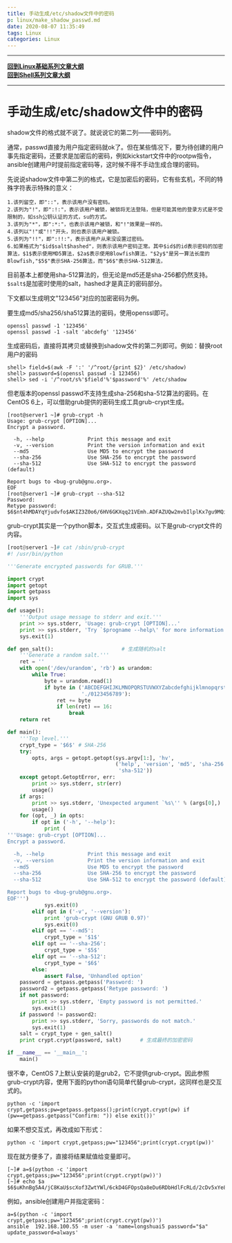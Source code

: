 ```yaml
---
title: 手动生成/etc/shadow文件中的密码
p: linux/make_shadow_passwd.md
date: 2020-08-07 11:35:49
tags: Linux
categories: Linux
---
```


--------

**[回到Linux基础系列文章大纲](/linux/index)**  
**[回到Shell系列文章大纲](/shell/index)**  

--------

# 手动生成/etc/shadow文件中的密码

shadow文件的格式就不说了。就说说它的第二列——密码列。

通常，passwd直接为用户指定密码就ok了。但在某些情况下，要为待创建的用户事先指定密码，还要求是加密后的密码，例如kickstart文件中的rootpw指令，ansible创建用户时提前指定密码等，这时候不得不手动生成合理的密码。

先说说shadow文件中第二列的格式，它是加密后的密码，它有些玄机，不同的特殊字符表示特殊的意义：

```
1.该列留空，即"::"，表示该用户没有密码。
2.该列为"!"，即":!:"，表示该用户被锁，被锁将无法登陆，但是可能其他的登录方式是不受限制的，如ssh公钥认证的方式，su的方式。
3.该列为"*"，即":*:"，也表示该用户被锁，和"!"效果是一样的。
4.该列以"!"或"!!"开头，则也表示该用户被锁。
5.该列为"!!"，即":!!:"，表示该用户从来没设置过密码。
6.如果格式为"$id$salt$hashed"，则表示该用户密码正常。其中$id$的id表示密码的加密算法，$1$表示使用MD5算法，$2a$表示使用Blowfish算法，"$2y$"是另一算法长度的Blowfish,"$5$"表示SHA-256算法，而"$6$"表示SHA-512算法，
```

目前基本上都使用sha-512算法的，但无论是md5还是sha-256都仍然支持。`$salt$`是加密时使用的salt，hashed才是真正的密码部分。

下文都以生成明文"123456"对应的加密密码为例。

要生成md5/sha256/sha512算法的密码，使用openssl即可。

```
openssl passwd -1 '123456'
openssl passwd -1 -salt 'abcdefg' '123456'
```

生成密码后，直接将其拷贝或替换到shadow文件的第二列即可。例如：替换root用户的密码

```
shell> field=$(awk -F ':' '/^root/{print $2}' /etc/shadow)
shell> password=$(openssl passwd -1 123456)
shell> sed -i '/^root/s%'$field'%'$password'%' /etc/shadow
```

但老版本的openssl passwd不支持生成sha-256和sha-512算法的密码。在CentOS 6上，可以借助grub提供的密码生成工具grub-crypt生成。

```
[root@server1 ~]# grub-crypt -h
Usage: grub-crypt [OPTION]...
Encrypt a password.

  -h, --help              Print this message and exit
  -v, --version           Print the version information and exit
  --md5                   Use MD5 to encrypt the password
  --sha-256               Use SHA-256 to encrypt the password
  --sha-512               Use SHA-512 to encrypt the password (default)

Report bugs to <bug-grub@gnu.org>.
EOF
[root@server1 ~]# grub-crypt --sha-512
Password: 
Retype password: 
$6$nt4hMDAYqYjudvfo$AKIZ3Z0o6/6HV6GKXqq21VEmh.ADFAZUQw2mvbIlplKx7gu9MQiEWjdmHnF2YPnYzgce1cP/bzDguVnUkMg/N.
```

grub-crypt其实是一个python脚本，交互式生成密码。以下是grub-crypt文件的内容。

```python
[root@server1 ~]# cat /sbin/grub-crypt 
#! /usr/bin/python

'''Generate encrypted passwords for GRUB.'''

import crypt
import getopt
import getpass
import sys

def usage():
    '''Output usage message to stderr and exit.'''
    print >> sys.stderr, 'Usage: grub-crypt [OPTION]...'
    print >> sys.stderr, 'Try `$progname --help\' for more information.'
    sys.exit(1)

def gen_salt():                      # 生成随机的salt
    '''Generate a random salt.'''
    ret = ''
    with open('/dev/urandom', 'rb') as urandom:
        while True:
            byte = urandom.read(1)
            if byte in ('ABCDEFGHIJKLMNOPQRSTUVWXYZabcdefghijklmnopqrstuvwxyz'
                        './0123456789'):
                ret += byte
                if len(ret) == 16:
                    break
    return ret

def main():
    '''Top level.'''
    crypt_type = '$6$' # SHA-256
    try:
        opts, args = getopt.getopt(sys.argv[1:], 'hv',
                                   ('help', 'version', 'md5', 'sha-256',
                                    'sha-512'))
    except getopt.GetoptError, err:
        print >> sys.stderr, str(err)
        usage()
    if args:
        print >> sys.stderr, 'Unexpected argument `%s\'' % (args[0],)
        usage()
    for (opt, _) in opts:
        if opt in ('-h', '--help'):
            print (
'''Usage: grub-crypt [OPTION]...
Encrypt a password.

  -h, --help              Print this message and exit
  -v, --version           Print the version information and exit
  --md5                   Use MD5 to encrypt the password
  --sha-256               Use SHA-256 to encrypt the password
  --sha-512               Use SHA-512 to encrypt the password (default)

Report bugs to <bug-grub@gnu.org>.
EOF''')
            sys.exit(0)
        elif opt in ('-v', '--version'):
            print 'grub-crypt (GNU GRUB 0.97)'
            sys.exit(0)
        elif opt == '--md5':
            crypt_type = '$1$'
        elif opt == '--sha-256':
            crypt_type = '$5$'
        elif opt == '--sha-512':
            crypt_type = '$6$'
        else:
            assert False, 'Unhandled option'
    password = getpass.getpass('Password: ')
    password2 = getpass.getpass('Retype password: ')
    if not password:
        print >> sys.stderr, 'Empty password is not permitted.'
        sys.exit(1)
    if password != password2:
        print >> sys.stderr, 'Sorry, passwords do not match.'
        sys.exit(1)
    salt = crypt_type + gen_salt()
    print crypt.crypt(password, salt)      # 生成最终的加密密码

if __name__ == '__main__':
    main()
```

很不幸，CentOS 7上默认安装的是grub2，它不提供grub-crypt。因此参照grub-crypt内容，使用下面的python语句简单代替grub-crypt，这同样也是交互式的。

```
python -c 'import crypt,getpass;pw=getpass.getpass();print(crypt.crypt(pw) if (pw==getpass.getpass("Confirm: ")) else exit())'
```

如果不想交互式，再改成如下形式：

```
python -c 'import crypt,getpass;pw="123456";print(crypt.crypt(pw))'
```

现在就方便多了，直接将结果赋值给变量即可。

```
[~]# a=$(python -c 'import crypt,getpass;pw="123456";print(crypt.crypt(pw))')
[~]# echo $a
$6$uKhnBg5A4/jC8KaU$scXof3ZwtYWl/6ckD4GFOpsQa8eDu6RDbHdlFcRLd/2cDv5xYe8hzw5ekYCV5L2gLBBSfZ.Uc166nz6TLchlp.
```

例如，ansible创建用户并指定密码：

```
a=$(python -c 'import crypt,getpass;pw="123456";print(crypt.crypt(pw))')
ansible  192.168.100.55 -m user -a 'name=longshuai5 password="$a" update_password=always'
```